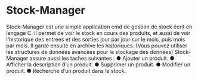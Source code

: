 # Stock-Manager
 Stock-Manager est une simple application cmd de gestion de stock écrit en langage C. Il permet de voir le stock en cours des produits, et aussi de voir l'historique des entrées et des sorties jour par jour sur le mois, puis mois par mois. Il garde ensuite en archive les historiques. (Vous pouvez utiliser les structures de données avancées pour le stockage des données) Stock-Manager assure aussi les taches suivantes : ● Ajouter un produit. ● Afficher la description d’un produit. ● Supprimer un produit. ● Modifier un produit. ● Recherche d’un produit dans le stock.

